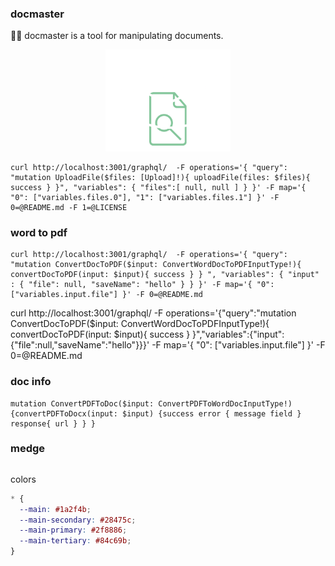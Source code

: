 ### docmaster

📄😷 docmaster is a tool for manipulating documents.

<p align="center">
<img src="logo.png" alt="cover" width="200"/>
</p>

```shell
curl http://localhost:3001/graphql/  -F operations='{ "query": "mutation UploadFile($files: [Upload]!){ uploadFile(files: $files){ success } }", "variables": { "files":[ null, null ] } }' -F map='{ "0": ["variables.files.0"], "1": ["variables.files.1"] }' -F 0=@README.md -F 1=@LICENSE
```

### word to pdf

```shell
curl http://localhost:3001/graphql/  -F operations='{ "query": "mutation ConvertDocToPDF($input: ConvertWordDocToPDFInputType!){ convertDocToPDF(input: $input){ success } } ", "variables": { "input" : { "file": null, "saveName": "hello" } } }' -F map='{ "0": ["variables.input.file"] }' -F 0=@README.md
```

curl http://localhost:3001/graphql/ -F operations='{"query":"mutation ConvertDocToPDF($input: ConvertWordDocToPDFInputType!){ convertDocToPDF(input: $input){ success } }","variables":{"input":{"file":null,"saveName":"hello"}}}' -F map='{ "0": ["variables.input.file"] }' -F 0=@README.md

### doc info

```shell
mutation ConvertPDFToDoc($input: ConvertPDFToWordDocInputType!) {convertPDFToDocx(input: $input) {success error { message field } response{ url } } }

```

### medge

```shell

```

colors

```css
* {
  --main: #1a2f4b;
  --main-secondary: #28475c;
  --main-primary: #2f8886;
  --main-tertiary: #84c69b;
}
```
